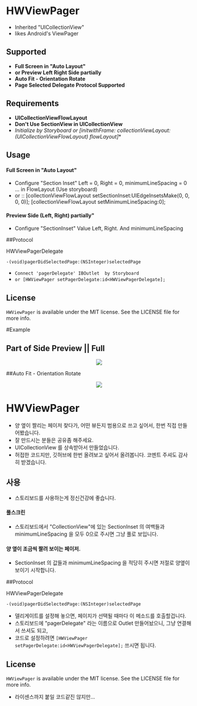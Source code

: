 



# HWViewPager

- Inherited "UICollectionView"
- likes Android's ViewPager


## Supported
- **Full Screen in "Auto Layout"**
- **or Preview Left Right Side partially**
- **Auto Fit - Orientation Rotate**
- **Page Selected Delegate Protocol Supported**



## Requirements

- **UICollectionViewFlowLayout**
- **Don't Use SectionView in UICollectionView**
- **Initialize by Storyboard or [initwithFrame: collectionViewLayout:(UICollectionViewFlowLayout*) flowLayout]**


## Usage

#### Full Screen in "Auto Layout"
- Configure "Section Inset" Left = 0, Right = 0, minimumLineSpacing = 0 ... in FlowLayout (Use storyboard) 
- or :: [collectionViewFlowLayout setSectionInset:UIEdgeInsetsMake(0, 0, 0, 0)]; [collectionViewFlowLayout setMinimumLineSpacing:0];


#### Preview Side (Left, Right) partially"
- Configure "SectionInset" Value Left, Right. And minimumLineSpacing



##Protocol

HWViewPagerDelegate

```
-(void)pagerDidSelectedPage:(NSInteger)selectedPage
```

- `Connect 'pagerDelegate' IBOutlet  by Storyboard`
- `or [HWViewPager setPagerDelegate:id<HWViewPagerDelegate];`



## License

`HWViewPager` is available under the MIT license. See the LICENSE file for more info.



#Example

## Part of Side Preview || Full

<p align="center" >
  <img src="https://scontent-a-sea.xx.fbcdn.net/hphotos-xpa1/v/t1.0-9/10416572_828591647201189_6558629512005493172_n.jpg?oh=f9ef7535f4b82879032342ebb964d5c9&oe=552F2DCE">
</p>



##Auto Fit - Orientation Rotate

<p align="center" >
  <img src="https://scontent-a-sea.xx.fbcdn.net/hphotos-xpa1/v/t1.0-9/10931157_828591637201190_6402771892877942380_n.jpg?oh=198c8ccf58f865b38d00cb854ef339eb&oe=5527A4CD">
</p>



# HWViewPager

- 양 옆이 짤리는 페이저 찾다가, 어떤 뷰든지 범용으로 쓰고 싶어서, 한번 직접 만들어봤습니다.
- 잘 만드시는 분들은 공유좀 해주세요.
- UICollectionView 를 상속받아서 만들었습니다.
- 허접한 코드지만, 깃허브에 한번 올려보고 싶어서 올려봅니다. 코멘트 주셔도 감사히 받겠습니다.



## 사용

- 스토리보드를 사용하는게 정신건강에 좋습니다.

#### 풀스크린
- 스토리보드에서 "CollectionView"에 있는 SectionInset 의 여백들과 minimumLineSpacing 을 모두 0으로 주시면 그냥 풀로 보입니다.

#### 양 옆이 조금씩 짤려 보이는 페이저.

- SectionInset 의 값들과 minimumLineSpacing 을 적당히 주시면 저절로 양옆이 보이기 시작합니다.


##Protocol

HWViewPagerDelegate

```
-(void)pagerDidSelectedPage:(NSInteger)selectedPage
```

- 델리게이트를 설정해 놓으면, 페이지가 선택될 때마다 이 메소드를 호출할겁니다.
- 스토리보드에 "pagerDelegate" 라는 이름으로 Outlet 만들어놨으니, 그냥 연결해서 쓰셔도 되고,
- 코드로 설정하려면 `[HWViewPager setPagerDelegate:id<HWViewPagerDelegate];` 쓰시면 됩니다.



## License

`HWViewPager` is available under the MIT license. See the LICENSE file for more info.

- 라이센스까지 붙일 코드같진 않지만...







